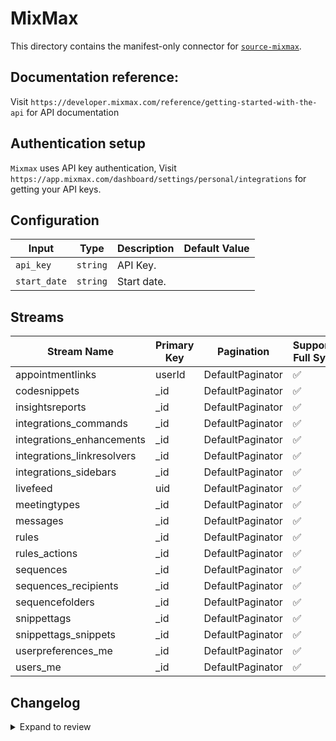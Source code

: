 # MixMax
This directory contains the manifest-only connector for [`source-mixmax`](https://app.mixmax.com/).

## Documentation reference:
Visit `https://developer.mixmax.com/reference/getting-started-with-the-api` for API documentation

## Authentication setup
`Mixmax` uses API key authentication, Visit `https://app.mixmax.com/dashboard/settings/personal/integrations` for getting your API keys.

## Configuration

| Input | Type | Description | Default Value |
|-------|------|-------------|---------------|
| `api_key` | `string` | API Key.  |  |
| `start_date` | `string` | Start date.  |  |

## Streams
| Stream Name | Primary Key | Pagination | Supports Full Sync | Supports Incremental |
|-------------|-------------|------------|---------------------|----------------------|
| appointmentlinks | userId | DefaultPaginator | ✅ |  ❌  |
| codesnippets | _id | DefaultPaginator | ✅ |  ✅  |
| insightsreports | _id | DefaultPaginator | ✅ |  ✅  |
| integrations_commands | _id | DefaultPaginator | ✅ |  ❌  |
| integrations_enhancements | _id | DefaultPaginator | ✅ |  ❌  |
| integrations_linkresolvers | _id | DefaultPaginator | ✅ |  ✅  |
| integrations_sidebars | _id | DefaultPaginator | ✅ |  ❌  |
| livefeed | uid | DefaultPaginator | ✅ |  ❌  |
| meetingtypes | _id | DefaultPaginator | ✅ |  ✅  |
| messages | _id | DefaultPaginator | ✅ |  ✅  |
| rules | _id | DefaultPaginator | ✅ |  ✅  |
| rules_actions | _id | DefaultPaginator | ✅ |  ✅  |
| sequences | _id | DefaultPaginator | ✅ |  ✅  |
| sequences_recipients | _id | DefaultPaginator | ✅ |  ✅  |
| sequencefolders | _id | DefaultPaginator | ✅ |  ✅  |
| snippettags | _id | DefaultPaginator | ✅ |  ✅  |
| snippettags_snippets | _id | DefaultPaginator | ✅ |  ✅  |
| userpreferences_me | _id | DefaultPaginator | ✅ |  ❌  |
| users_me | _id | DefaultPaginator | ✅ |  ❌  |

## Changelog

<details>
  <summary>Expand to review</summary>

| Version | Date | Pull Request | Subject |
| ------------------ | ------------ | --- | ---------------- |
| 0.0.18 | 2025-03-08 | [55489](https://github.com/airbytehq/airbyte/pull/55489) | Update dependencies |
| 0.0.17 | 2025-03-01 | [54809](https://github.com/airbytehq/airbyte/pull/54809) | Update dependencies |
| 0.0.16 | 2025-02-22 | [54360](https://github.com/airbytehq/airbyte/pull/54360) | Update dependencies |
| 0.0.15 | 2025-02-15 | [53832](https://github.com/airbytehq/airbyte/pull/53832) | Update dependencies |
| 0.0.14 | 2025-02-08 | [53273](https://github.com/airbytehq/airbyte/pull/53273) | Update dependencies |
| 0.0.13 | 2025-02-01 | [52776](https://github.com/airbytehq/airbyte/pull/52776) | Update dependencies |
| 0.0.12 | 2025-01-25 | [52227](https://github.com/airbytehq/airbyte/pull/52227) | Update dependencies |
| 0.0.11 | 2025-01-18 | [51819](https://github.com/airbytehq/airbyte/pull/51819) | Update dependencies |
| 0.0.10 | 2025-01-11 | [51209](https://github.com/airbytehq/airbyte/pull/51209) | Update dependencies |
| 0.0.9 | 2024-12-28 | [50605](https://github.com/airbytehq/airbyte/pull/50605) | Update dependencies |
| 0.0.8 | 2024-12-21 | [50105](https://github.com/airbytehq/airbyte/pull/50105) | Update dependencies |
| 0.0.7 | 2024-12-14 | [49604](https://github.com/airbytehq/airbyte/pull/49604) | Update dependencies |
| 0.0.6 | 2024-12-12 | [49267](https://github.com/airbytehq/airbyte/pull/49267) | Update dependencies |
| 0.0.5 | 2024-12-11 | [48986](https://github.com/airbytehq/airbyte/pull/48986) | Starting with this version, the Docker image is now rootless. Please note that this and future versions will not be compatible with Airbyte versions earlier than 0.64 |
| 0.0.4 | 2024-11-04 | [48160](https://github.com/airbytehq/airbyte/pull/48160) | Update dependencies |
| 0.0.3 | 2024-10-29 | [47838](https://github.com/airbytehq/airbyte/pull/47838) | Update dependencies |
| 0.0.2 | 2024-10-28 | [47578](https://github.com/airbytehq/airbyte/pull/47578) | Update dependencies |
| 0.0.1 | 2024-09-26 | [45921](https://github.com/airbytehq/airbyte/pull/45921) | Initial release by [@btkcodedev](https://github.com/btkcodedev) via Connector Builder |

</details>
